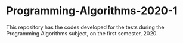 # Programming-Algorithms-2020-1

This repository has the codes developed for the tests during the Programming Algorithms subject, on the first semester, 2020.
